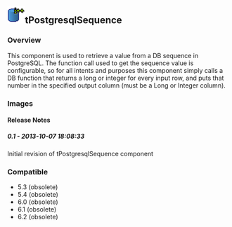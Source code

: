 ## <img src='./logo.jpg' width='40' height='40'>tPostgresqlSequence

### Overview
This component is used to retrieve a value from a DB sequence in PostgreSQL. The function call used to get the sequence value is configurable, so for all intents and purposes this component simply calls a DB function that returns a long or integer for every input row, and puts that number in the specified output column (must be a Long or Integer column).

### Images




#### Release Notes

##### 0.1 - 2013-10-07 18:08:33
Initial revision of tPostgresqlSequence component
### Compatible
 -  5.3 (obsolete)
 -   5.4 (obsolete)
 -   6.0 (obsolete)
 -   6.1 (obsolete)
 -   6.2 (obsolete)